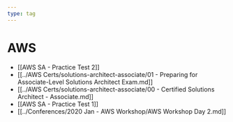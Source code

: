 ```yaml
---
type: tag
---
```

# AWS

- [[AWS SA - Practice Test 2]]
- [[../AWS Certs/solutions-architect-associate/01 - Preparing for Associate-Level Solutions Architect Exam.md]]
- [[../AWS Certs/solutions-architect-associate/00 - Certified Solutions Architect - Associate.md]]
- [[AWS SA - Practice Test 1]]
- [[../Conferences/2020 Jan - AWS Workshop/AWS Workshop Day 2.md]]
